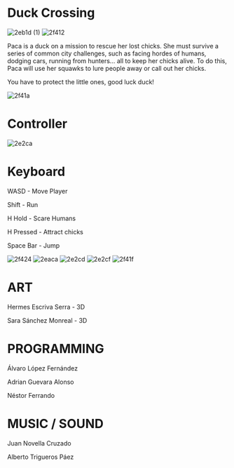 # Duck Crossing

![2eb1d (1)](https://user-images.githubusercontent.com/23106074/149483824-801927e3-14dc-4509-bec0-ae236331dc86.png)
![2f412](https://user-images.githubusercontent.com/23106074/149483906-834e9e59-9f75-4314-b80f-32b56871f8f4.png)

Paca is a duck on a mission to rescue her lost chicks. She must survive a series of common city challenges, such as facing hordes of humans, dodging cars, running from hunters… all to keep her chicks alive. To do this, Paca will use her squawks to lure people away or call out her chicks.

You have to protect the little ones, good luck duck!

![2f41a](https://user-images.githubusercontent.com/23106074/149484226-8cbe59d2-23b8-4c4e-bbdd-1cb1a90de198.png)

# Controller
![2e2ca](https://user-images.githubusercontent.com/23106074/149484357-3d96282b-788c-4c27-a223-33322e17fedf.png)
# Keyboard

WASD - Move Player

Shift - Run

H Hold - Scare Humans

H Pressed - Attract chicks

Space Bar - Jump

![2f424](https://user-images.githubusercontent.com/23106074/149484691-eb4c3f3f-ca7b-4133-aa12-647ed32cb1d4.png)
![2eaca](https://user-images.githubusercontent.com/23106074/149484830-37389eb4-0615-478c-8917-cb5a9feb261c.png)
![2e2cd](https://user-images.githubusercontent.com/23106074/149484894-2c6f2c1b-8551-4fc2-8e1c-9f525ccee500.png)
![2e2cf](https://user-images.githubusercontent.com/23106074/149484908-0fb0bdb0-c1ab-4c2a-85dc-6fad41e12f56.png)
![2f41f](https://user-images.githubusercontent.com/23106074/149484938-9cb0d66c-7611-4316-9a6c-3bfd889c7f87.png)

# ART
Hermes Escriva Serra - 3D

Sara Sánchez Monreal - 3D

# PROGRAMMING
Álvaro López Fernández

Adrian Guevara Alonso

Néstor Ferrando

# MUSIC / SOUND
Juan Novella Cruzado

Alberto Trigueros Páez
